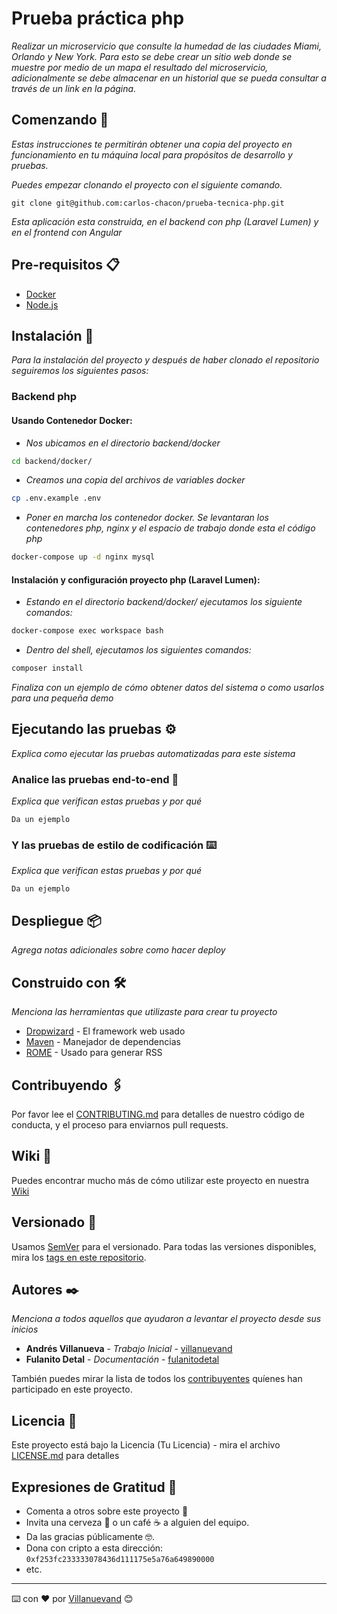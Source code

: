 # Prueba práctica php

_Realizar un microservicio que consulte la humedad de las ciudades Miami,
Orlando y New York. Para esto se debe crear un sitio web donde se muestre
por medio de un mapa el resultado del microservicio, adicionalmente se
debe almacenar en un historial que se pueda consultar a través de un link
en la página._

## Comenzando 🚀

_Estas instrucciones te permitirán obtener una copia del proyecto en funcionamiento en tu máquina local para propósitos de desarrollo y pruebas._

_Puedes empezar clonando el proyecto con el siguiente comando._

```
git clone git@github.com:carlos-chacon/prueba-tecnica-php.git
```

_Esta aplicación esta construida, en el backend con php (Laravel Lumen) y en el frontend con Angular_


## Pre-requisitos 📋

- [Docker](https://www.docker.com/)
- [Node.js](https://nodejs.org/en/download/)


## Instalación 🔧

_Para la instalación del proyecto y después de haber clonado el repositorio seguiremos los siguientes pasos:_

### Backend php
#### Usando Contenedor Docker:

- _Nos ubicamos en el directorio backend/docker_

```bash
cd backend/docker/
```

- _Creamos una copia del archivos de variables docker_

```sh
cp .env.example .env
```

- _Poner en marcha los contenedor docker. Se levantaran los contenedores php, nginx y el espacio de trabajo donde esta el código php_

```sh
docker-compose up -d nginx mysql
```

#### Instalación y configuración proyecto php (Laravel Lumen):

- _Estando en el directorio backend/docker/ ejecutamos los siguiente comandos:_

```sh
docker-compose exec workspace bash
```

- _Dentro del shell, ejecutamos los siguientes comandos:_
```sh
composer install
```


_Finaliza con un ejemplo de cómo obtener datos del sistema o como usarlos para una pequeña demo_

## Ejecutando las pruebas ⚙️

_Explica como ejecutar las pruebas automatizadas para este sistema_

### Analice las pruebas end-to-end 🔩

_Explica que verifican estas pruebas y por qué_

```
Da un ejemplo
```

### Y las pruebas de estilo de codificación ⌨️

_Explica que verifican estas pruebas y por qué_

```
Da un ejemplo
```

## Despliegue 📦

_Agrega notas adicionales sobre como hacer deploy_

## Construido con 🛠️

_Menciona las herramientas que utilizaste para crear tu proyecto_

* [Dropwizard](http://www.dropwizard.io/1.0.2/docs/) - El framework web usado
* [Maven](https://maven.apache.org/) - Manejador de dependencias
* [ROME](https://rometools.github.io/rome/) - Usado para generar RSS

## Contribuyendo 🖇️

Por favor lee el [CONTRIBUTING.md](https://gist.github.com/villanuevand/xxxxxx) para detalles de nuestro código de conducta, y el proceso para enviarnos pull requests.

## Wiki 📖

Puedes encontrar mucho más de cómo utilizar este proyecto en nuestra [Wiki](https://github.com/tu/proyecto/wiki)

## Versionado 📌

Usamos [SemVer](http://semver.org/) para el versionado. Para todas las versiones disponibles, mira los [tags en este repositorio](https://github.com/tu/proyecto/tags).

## Autores ✒️

_Menciona a todos aquellos que ayudaron a levantar el proyecto desde sus inicios_

* **Andrés Villanueva** - *Trabajo Inicial* - [villanuevand](https://github.com/villanuevand)
* **Fulanito Detal** - *Documentación* - [fulanitodetal](#fulanito-de-tal)

También puedes mirar la lista de todos los [contribuyentes](https://github.com/your/project/contributors) quíenes han participado en este proyecto. 

## Licencia 📄

Este proyecto está bajo la Licencia (Tu Licencia) - mira el archivo [LICENSE.md](LICENSE.md) para detalles

## Expresiones de Gratitud 🎁

* Comenta a otros sobre este proyecto 📢
* Invita una cerveza 🍺 o un café ☕ a alguien del equipo. 
* Da las gracias públicamente 🤓.
* Dona con cripto a esta dirección: `0xf253fc233333078436d111175e5a76a649890000`
* etc.



---
⌨️ con ❤️ por [Villanuevand](https://github.com/Villanuevand) 😊

